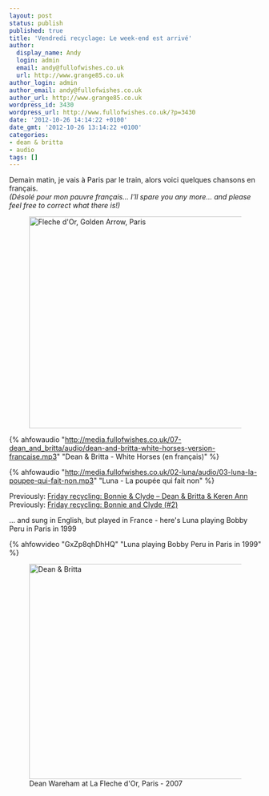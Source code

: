 ```yaml
---
layout: post
status: publish
published: true
title: 'Vendredi recyclage: Le week-end est arrivé'
author:
  display_name: Andy
  login: admin
  email: andy@fullofwishes.co.uk
  url: http://www.grange85.co.uk
author_login: admin
author_email: andy@fullofwishes.co.uk
author_url: http://www.grange85.co.uk
wordpress_id: 3430
wordpress_url: http://www.fullofwishes.co.uk/?p=3430
date: '2012-10-26 14:14:22 +0100'
date_gmt: '2012-10-26 13:14:22 +0100'
categories:
- dean & britta
- audio
tags: []
---
```

<p>Demain matin, je vais à Paris par le train, alors voici quelques chansons en français.<br />
<em>(Désolé pour mon pauvre français... I'll spare you any more... and please feel free to correct what there is!)</em><br />
<figure class="caption aligncenter"><a href="http://www.flickr.com/photos/smu_cul_digitalcollections/8044701619/" title="Fleche d'Or, Golden Arrow, Paris by SMU Central University Libraries, on Flickr"><img class="aligncenter" src="http://farm9.staticflickr.com/8460/8044701619_f95b06a329_z.jpg" width="640" height="423" alt="Fleche d'Or, Golden Arrow, Paris"></a><figcaption class="caption-text"></figcaption></figure></p>

{% ahfowaudio "http://media.fullofwishes.co.uk/07-dean_and_britta/audio/dean-and-britta-white-horses-version-francaise.mp3" "Dean & Britta - White Horses (en français)" %}

{% ahfowaudio "http://media.fullofwishes.co.uk/02-luna/audio/03-luna-la-poupee-qui-fait-non.mp3" "Luna - La poupée qui fait non" %}


<p>Previously: <a href="/2011/11/18/friday-recycling-bonnie-clyde-dean-britta-keren-ann/">Friday recycling: Bonnie & Clyde – Dean & Britta & Keren Ann</a><br />
Previously: <a href="/2012/08/10/friday-recycling-bonnie-and-clyde/">Friday recycling: Bonnie and Clyde (#2)</a></p>
<p>... and sung in English, but played in France - here's Luna playing Bobby Peru in Paris in 1999<br />

{% ahfowvideo "GxZp8qhDhHQ" "Luna playing Bobby Peru in Paris in 1999" %}

<figure class="caption aligncenter"><a href="http://www.flickr.com/photos/franckd/2087020675/" title="Dean &amp; Britta by Hidden Picts, on Flickr"><img src="http://farm3.staticflickr.com/2236/2087020675_7a9127b3ea_z.jpg?zz=1" width="640" height="430" alt="Dean &amp; Britta"></a><figcaption class="caption-text">Dean Wareham at La Fleche d'Or, Paris - 2007</figcaption></figure>

